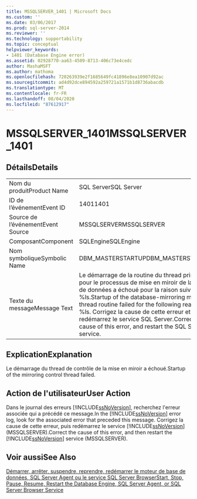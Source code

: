 ```yaml
---
title: MSSQLSERVER_1401 | Microsoft Docs
ms.custom: ''
ms.date: 03/06/2017
ms.prod: sql-server-2014
ms.reviewer: ''
ms.technology: supportability
ms.topic: conceptual
helpviewer_keywords:
- 1401 (Database Engine error)
ms.assetid: 02928770-aa63-4509-8713-406c73e4cedc
author: MashaMSFT
ms.author: mathoma
ms.openlocfilehash: 720263939e2f1685649fc41896e8ea10907d92ac
ms.sourcegitcommit: ad4d92dce894592a259721a1571b1d8736abacdb
ms.translationtype: MT
ms.contentlocale: fr-FR
ms.lasthandoff: 08/04/2020
ms.locfileid: "87612917"
---
```

# <a name="mssqlserver_1401"></a><span data-ttu-id="8d5d8-102">MSSQLSERVER_1401</span><span class="sxs-lookup"><span data-stu-id="8d5d8-102">MSSQLSERVER_1401</span></span>
    
## <a name="details"></a><span data-ttu-id="8d5d8-103">Détails</span><span class="sxs-lookup"><span data-stu-id="8d5d8-103">Details</span></span>  
  
|||  
|-|-|  
|<span data-ttu-id="8d5d8-104">Nom du produit</span><span class="sxs-lookup"><span data-stu-id="8d5d8-104">Product Name</span></span>|<span data-ttu-id="8d5d8-105">SQL Server</span><span class="sxs-lookup"><span data-stu-id="8d5d8-105">SQL Server</span></span>|  
|<span data-ttu-id="8d5d8-106">ID de l’événement</span><span class="sxs-lookup"><span data-stu-id="8d5d8-106">Event ID</span></span>|<span data-ttu-id="8d5d8-107">1401</span><span class="sxs-lookup"><span data-stu-id="8d5d8-107">1401</span></span>|  
|<span data-ttu-id="8d5d8-108">Source de l’événement</span><span class="sxs-lookup"><span data-stu-id="8d5d8-108">Event Source</span></span>|<span data-ttu-id="8d5d8-109">MSSQLSERVER</span><span class="sxs-lookup"><span data-stu-id="8d5d8-109">MSSQLSERVER</span></span>|  
|<span data-ttu-id="8d5d8-110">Composant</span><span class="sxs-lookup"><span data-stu-id="8d5d8-110">Component</span></span>|<span data-ttu-id="8d5d8-111">SQLEngine</span><span class="sxs-lookup"><span data-stu-id="8d5d8-111">SQLEngine</span></span>|  
|<span data-ttu-id="8d5d8-112">Nom symbolique</span><span class="sxs-lookup"><span data-stu-id="8d5d8-112">Symbolic Name</span></span>|<span data-ttu-id="8d5d8-113">DBM_MASTERSTARTUP</span><span class="sxs-lookup"><span data-stu-id="8d5d8-113">DBM_MASTERSTARTUP</span></span>|  
|<span data-ttu-id="8d5d8-114">Texte du message</span><span class="sxs-lookup"><span data-stu-id="8d5d8-114">Message Text</span></span>|<span data-ttu-id="8d5d8-115">Le démarrage de la routine du thread principal pour le processus de mise en miroir de la base de données a échoué pour la raison suivante : %ls.</span><span class="sxs-lookup"><span data-stu-id="8d5d8-115">Startup of the database-mirroring master thread routine failed for the following reason: %ls.</span></span> <span data-ttu-id="8d5d8-116">Corrigez la cause de cette erreur et redémarrez le service SQL Server.</span><span class="sxs-lookup"><span data-stu-id="8d5d8-116">Correct the cause of this error, and restart the SQL Server service.</span></span>|  
  
## <a name="explanation"></a><span data-ttu-id="8d5d8-117">Explication</span><span class="sxs-lookup"><span data-stu-id="8d5d8-117">Explanation</span></span>  
 <span data-ttu-id="8d5d8-118">Le démarrage du thread de contrôle de la mise en miroir a échoué.</span><span class="sxs-lookup"><span data-stu-id="8d5d8-118">Startup of the mirroring control thread failed.</span></span>  
  
## <a name="user-action"></a><span data-ttu-id="8d5d8-119">Action de l'utilisateur</span><span class="sxs-lookup"><span data-stu-id="8d5d8-119">User Action</span></span>  
 <span data-ttu-id="8d5d8-120">Dans le journal des erreurs [!INCLUDE[ssNoVersion](../../includes/ssnoversion-md.md)], recherchez l'erreur associée qui a précédé ce message.</span><span class="sxs-lookup"><span data-stu-id="8d5d8-120">In the [!INCLUDE[ssNoVersion](../../includes/ssnoversion-md.md)] error log, look for the associated error that preceded this message.</span></span> <span data-ttu-id="8d5d8-121">Corrigez la cause de cette erreur, puis redémarrez le service [!INCLUDE[ssNoVersion](../../includes/ssnoversion-md.md)] (MSSQLSERVER).</span><span class="sxs-lookup"><span data-stu-id="8d5d8-121">Correct the cause of this error, and then restart the [!INCLUDE[ssNoVersion](../../includes/ssnoversion-md.md)] service (MSSQLSERVER).</span></span>  
  
## <a name="see-also"></a><span data-ttu-id="8d5d8-122">Voir aussi</span><span class="sxs-lookup"><span data-stu-id="8d5d8-122">See Also</span></span>  
 [<span data-ttu-id="8d5d8-123">Démarrer, arrêter, suspendre, reprendre, redémarrer le moteur de base de données, SQL Server Agent ou le service SQL Server Browser</span><span class="sxs-lookup"><span data-stu-id="8d5d8-123">Start, Stop, Pause, Resume, Restart the Database Engine, SQL Server Agent, or SQL Server Browser Service</span></span>](../../database-engine/configure-windows/start-stop-pause-resume-restart-sql-server-services.md)  
  
  
